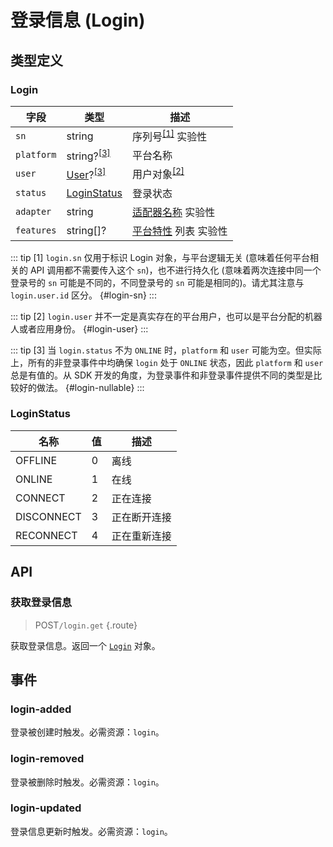 # 登录信息 (Login)

## 类型定义

### Login

| 字段 | 类型 | 描述 |
| --- | --- | --- |
| `sn` | string | 序列号<sup>[[1]](#login-sn)</sup> <badge type="warning">实验性</badge> |
| `platform` | string?<sup>[[3]](#login-nullable)</sup> | 平台名称 |
| `user` | [User](./user.md)?<sup>[[3]](#login-nullable)</sup> | 用户对象<sup>[[2]](#login-user)</sup> |
| `status` | [LoginStatus](#loginstatus) | 登录状态 |
| `adapter` | string | [适配器名称](../advanced/internal.md#platform-adapter) <badge type="warning">实验性</badge> |
| `features` | string[]? | [平台特性](../protocol/api.md#平台特性) 列表 <badge type="warning">实验性</badge> |

::: tip
[1] `login.sn` 仅用于标识 Login 对象，与平台逻辑无关 (意味着任何平台相关的 API 调用都不需要传入这个 `sn`)，也不进行持久化 (意味着两次连接中同一个登录号的 `sn` 可能是不同的，不同登录号的 `sn` 可能是相同的)。请尤其注意与 `login.user.id` 区分。 {#login-sn}
:::

::: tip
[2] `login.user` 并不一定是真实存在的平台用户，也可以是平台分配的机器人或者应用身份。 {#login-user}
:::

::: tip
[3] 当 `login.status` 不为 `ONLINE` 时，`platform` 和 `user` 可能为空。但实际上，所有的非登录事件中均确保 `login` 处于 `ONLINE` 状态，因此 `platform` 和 `user` 总是有值的。从 SDK 开发的角度，为登录事件和非登录事件提供不同的类型是比较好的做法。 {#login-nullable}
:::

### LoginStatus

| 名称 | 值 | 描述 |
| --- | --- | --- |
| OFFLINE | 0 | 离线 |
| ONLINE | 1 | 在线 |
| CONNECT | 2 | 正在连接 |
| DISCONNECT | 3 | 正在断开连接 |
| RECONNECT | 4 | 正在重新连接 |

## API

### 获取登录信息

> <badge>POST</badge>`/login.get` {.route}

获取登录信息。返回一个 [`Login`](#login) 对象。

<!-- ### 获取方法列表

> <badge>POST</badge>`/method.list` {.route}

获取当前可以调用的方法列表。返回一个 `string` 数组。 -->

## 事件

### login-added

登录被创建时触发。必需资源：`login`。

### login-removed

登录被删除时触发。必需资源：`login`。

### login-updated

登录信息更新时触发。必需资源：`login`。
